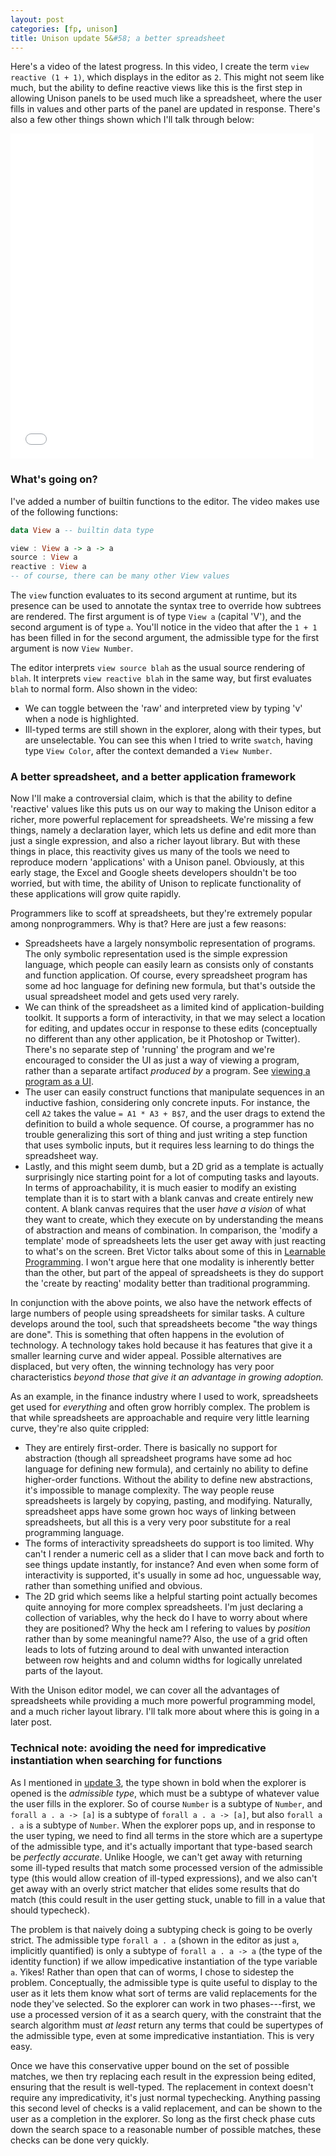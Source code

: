 ```yaml
---
layout: post
categories: [fp, unison]
title: Unison update 5&#58; a better spreadsheet
---
```


Here's a video of the latest progress. In this video, I create the term `view reactive (1 + 1)`, which displays in the editor as `2`. This might not seem like much, but the ability to define reactive views like this is the first step in allowing Unison panels to be used much like a spreadsheet, where the user fills in values and other parts of the panel are updated in response. There's also a few other things shown which I'll talk through below:

<iframe src="/unison/unison-update5-movie.html" width="485" height="520" frameborder="0" webkitallowfullscreen mozallowfullscreen allowfullscreen></iframe>

### What's going on?

I've added a number of builtin functions to the editor. The video makes use of the following functions:

```Haskell
data View a -- builtin data type

view : View a -> a -> a
source : View a
reactive : View a
-- of course, there can be many other View values
```

The `view` function evaluates to its second argument at runtime, but its presence can be used to annotate the syntax tree to override how subtrees are rendered. The first argument is of type `View a` (capital 'V'), and the second argument is of type `a`. You'll notice in the video that after the `1 + 1` has been filled in for the second argument, the admissible type for the first argument is now `View Number`.

The editor interprets `view source blah` as the usual source rendering of `blah`. It interprets `view reactive blah` in the same way, but first evaluates `blah` to normal form. Also shown in the video:

* We can toggle between the 'raw' and interpreted view by typing 'v' when a node is highlighted.
* Ill-typed terms are still shown in the explorer, along with their types, but are unselectable. You can see this when I tried to write `swatch`, having type `View Color`, after the context demanded a `View Number`.

### A better spreadsheet, and a better application framework

Now I'll make a controversial claim, which is that the ability to define 'reactive' values like this puts us on our way to making the Unison editor a richer, more powerful replacement for spreadsheets. We're missing a few things, namely a declaration layer, which lets us define and edit more than just a single expression, and also a richer layout library. But with these things in place, this reactivity gives us many of the tools we need to reproduce modern 'applications' with a Unison panel. Obviously, at this early stage, the Excel and Google sheets developers shouldn't be too worried, but with time, the ability of Unison to replicate functionality of these applications will grow quite rapidly.

<a id="why-spreadsheets"/>Programmers like to scoff at spreadsheets, but they're extremely popular among nonprogrammers. Why is that? Here are just a few reasons:

* Spreadsheets have a largely nonsymbolic representation of programs. The only symbolic representation used is the simple expression language, which people can easily learn as consists only of constants and function application. Of course, every spreadsheet program has some ad hoc language for defining new formula, but that's outside the usual spreadsheet model and gets used very rarely.
* We can think of the spreadsheet as a limited kind of application-building toolkit. It supports a form of interactivity, in that we may select a location for editing, and updates occur in response to these edits (conceptually no different than any other application, be it Photoshop or Twitter). There's no separate step of 'running' the program and we're encouraged to consider the UI as just a way of viewing a program, rather than a separate artifact _produced by_ a program. See [viewing a program as a UI](/2014-11-13/program-as-ui.html).
* The user can easily construct functions that manipulate sequences in an inductive fashion, considering only concrete inputs. For instance, the cell `A2` takes the value `= A1 * A3 + B$7`, and the user drags to extend the definition to build a whole sequence. Of course, a programmer has no trouble generalizing this sort of thing and just writing a step function that uses symbolic inputs, but it requires less learning to do things the spreadsheet way.
* Lastly, and this might seem dumb, but a 2D grid as a template is actually surprisingly nice starting point for a lot of computing tasks and layouts. In terms of approachability, it is much easier to modify an existing template than it is to start with a blank canvas and create entirely new content. A blank canvas requires that the user _have a vision_ of what they want to create, which they execute on by understanding the means of abstraction and means of combination. In comparison, the 'modify a template' mode of spreadsheets lets the user get away with just reacting to what's on the screen. Bret Victor talks about some of this in [Learnable Programming](http://worrydream.com/LearnableProgramming/). I won't argue here that one modality is inherently better than the other, but part of the appeal of spreadsheets is they do support the 'create by reacting' modality better than traditional programming. 

In conjunction with the above points, we also have the network effects of large numbers of people using spreadsheets for similar tasks. A culture develops around the tool, such that spreadsheets become "the way things are done". This is something that often happens in the evolution of technology. A technology takes hold because it has features that give it a smaller learning curve and wider appeal. Possible alternatives are displaced, but very often, the winning technology has very poor characteristics _beyond those that give it an advantage in growing adoption._

As an example, in the finance industry where I used to work, spreadsheets get used for _everything_ and often grow horribly complex. The problem is that while spreadsheets are approachable and require very little learning curve, they're also quite crippled:

* They are entirely first-order. There is basically no support for abstraction (though all spreadsheet programs have some ad hoc language for defining new formula), and certainly no ability to define higher-order functions. Without the ability to define new abstractions, it's impossible to manage complexity. The way people reuse spreadsheets is largely by copying, pasting, and modifying. Naturally, spreadsheet apps have some grown hoc ways of linking between spreadsheets, but all this is a very very poor substitute for a real programming language.
* The forms of interactivity spreadsheets do support is too limited. Why can't I render a numeric cell as a slider that I can move back and forth to see things update instantly, for instance? And even when some form of interactivity is supported, it's usually in some ad hoc, unguessable way, rather than something unified and obvious.
* The 2D grid which seems like a helpful starting point actually becomes quite annoying for more complex spreadsheets. I'm just declaring a collection of variables, why the heck do I have to worry about where they are positioned? Why the heck am I refering to values by _position_ rather than by some meaningful name?? Also, the use of a grid often leads to lots of futzing around to deal with unwanted interaction between row heights and and column widths for logically unrelated parts of the layout.

With the Unison editor model, we can cover all the advantages of spreadsheets while providing a much more powerful programming model, and a much richer layout library. I'll talk more about where this is going in a later post.

### Technical note: avoiding the need for impredicative instantiation when searching for functions

As I mentioned in [update 3](/2015-02-23-unison-update3), the type shown in bold when the explorer is opened is the _admissible type_, which must be a subtype of whatever value the user fills in the explorer. So of course `Number` is a subtype of `Number`, and `forall a . a -> [a]` is a subtype of `forall a . a -> [a]`, but also `forall a . a` is a subtype of `Number`. When the explorer pops up, and in response to the user typing, we need to find all terms in the store which are a supertype of the admissible type, and it's actually important that type-based search be _perfectly accurate_. Unlike Hoogle, we can't get away with returning some ill-typed results that match some processed version of the admissible type (this would allow creation of ill-typed expressions), and we also can't get away with an overly strict matcher that elides some results that do match (this could result in the user getting stuck, unable to fill in a value that should typecheck).

The problem is that naively doing a subtyping check is going to be overly strict. The admissible type `forall a . a` (shown in the editor as just `a`, implicitly quantified) is only a subtype of `forall a . a -> a` (the type of the identity function) if we allow impedicative instantiation of the type variable `a`. Yikes! Rather than open that can of worms, I chose to sidestep the problem. Conceptually, the admissible type is quite useful to display to the user as it lets them know what sort of terms are valid replacements for the node they've selected. So the explorer can work in two phases---first, we use a processed version of it as a search query, with the constraint that the search algorithm must _at least_ return any terms that could be supertypes of the admissible type, even at some impredicative instantiation. This is very easy.

Once we have this conservative upper bound on the set of possible matches, we then try replacing each result in the expression being edited, ensuring that the result is well-typed. The replacement in context doesn't require any impredicativity, it's just normal typechecking. Anything passing this second level of checks is a valid replacement, and can be shown to the user as a completion in the explorer. So long as the first check phase cuts down the search space to a reasonable number of possible matches, these checks can be done very quickly.
